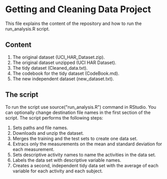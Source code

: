 # Getting and Cleaning Data Project

This file explains the content of the repository and how to run the run_analysis.R script.

## Content
1. The original dataset (UCI_HAR_Dataset.zip).
2. The original dataset unzipped (UCI HAR Dataset).
3. The tidy dataset (Cleaned_data.txt).
4. The codebook for the tidy dataset (CodeBook.md).
5. The new independent dataset (new_dataset.txt).

## The script
To run the script use source("run_analysis.R") command in RStudio.
You can optionally change destination file names in the first section of the script.
The script performs the following steps:
1. Sets paths and file names.
2. Downloads and unzip the dataset.
3. Merges the training and the test sets to create one data set.
4. Extracs only the measurements on the mean and standard deviation for each measurement.
5. Sets descriptive activity names to name the activities in the data set.
6. Labels the data set with descriptive variable names.
7. Creates a second, independent tidy data set with the average of each variable for each activity and each subject.